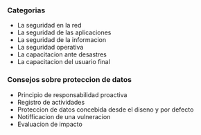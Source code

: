 ### Categorias

* La seguridad en la red
* La seguridad de las aplicaciones
* La seguridad de la informacion
* La seguridad operativa
* La capacitacion ante desastres
* La capacitacion del usuario final


### Consejos sobre proteccion de datos

* Principio de responsabilidad proactiva
* Registro de actividades
* Proteccion de datos concebida desde el diseno y por defecto
* Notifficacion de una vulneracion
* Evaluacion de impacto